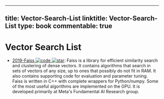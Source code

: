 
---
title: Vector-Search-List
linktitle: Vector-Search-List
type: book
commentable: true
---

# Vector Search List

- [2019-Faiss ![code](https://ng-tech.icu/assets/code.svg) ![star](https://img.shields.io/github/stars/facebookresearch/faiss)](https://github.com/facebookresearch/faiss): Faiss is a library for efficient similarity search and clustering of dense vectors. It contains algorithms that search in sets of vectors of any size, up to ones that possibly do not fit in RAM. It also contains supporting code for evaluation and parameter tuning. Faiss is written in C++ with complete wrappers for Python/numpy. Some of the most useful algorithms are implemented on the GPU. It is developed primarily at Meta's Fundamental AI Research group.

    